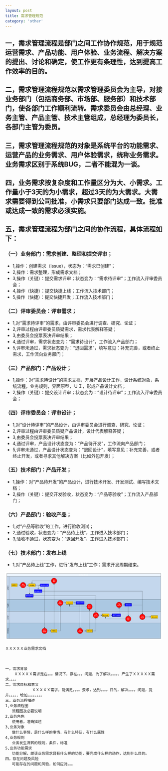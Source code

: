 ```yaml
---
layout: post
title: 需求管理规范
category: 'other'
---
```


##  一，需求管理流程是部门之间工作协作规范，用于规范运营需求、产品功能、用户体验、业务流程、解决方案的提出、讨论和确定，使工作更有条理性，达到提高工作效率的目的。

##  二，需求管理流程规范以需求管理委员会为主导，对接业务部门（包括商务部、市场部、服务部）和技术部门，使各部门工作顺利流转。需求委员会由总经理、业务主管、产品主管、技术主管组成，总经理为委员长，各部门主管为委员。

##  三，需求管理流程规范的对象是系统平台的功能需求、运营产品的业务需求、用户体验需求，统称业务需求。业务需求区别于系统BUG，二者不能混为一谈。

##  四，业务需求按复杂度和工作量区分为大、小需求。工作量小于3天的为小需求，超过3天的为大需求。大需求需要得到公司批准，小需求只要部门达成一致。批准或达成一致的需求必须实施。

##  五，需求管理流程为部门之间的协作流程，具体流程如下：

### （一）业务部门：需求创建、整理和提交评审；

-   1,操作：创建需求（issue），状态为：“需求已创建”；
-   2,操作：需求整理，形成需求文档；
-   3,操作（关键）：提交需求评审；状态变为：“需求待评审”；工作流入评审委员会；
-   4,操作（快捷）：提交快捷上线；工作流入技术部门；
-   5,操作（快捷）：提交快捷开发；工作流入技术部门；

### （二）评审委员会：评审需求；

-   1,对“需求待评审”的需求，由评审委员会进行调查、研究、论证；
-   2,评审过程由评审委员质疑需求，需求代表解释答疑；
-   3,由委员会投票表决评审结果；
-   4,通过评审，需求状态变为：“需求待设计”，工作流入产品部门；
-   5,评审未通过，需求状态变为：“退回需求”，填写意见：补充完善，或者终止需求，工作流向业务部门；

### （三）产品部门：产品设计；

-   1,操作：对“需求待设计”的需求文档，开展产品设计工作，设计系统对象，系统流程，业务规则，界面原型，ＵＩ，形成产品设计文档；
-   2,操作（关键）：提交设计评审；状态变为：“设计待评审”；工作流入评审委员会；

### （四）评审委员会：评审设计；

-   1,对“设计待评审”的产品设计，由评审委员会进行调查、研究、论证；
-   2,评审过程由评审委员质疑产品设计，设计代表解释答疑；
-   3,由委员会投票表决评审结果；
-   4,通过评审，产品设计状态变为：“产品待开发”，工作流向产品部门；
-   5,评审未通过，产品设计状态变为：“退回设计”，填写意见：补充完善，或者终止开发，或者寻求其他解决方案（比如外包开发）；

### （五）技术部门：产品开发；

-   1,操作：对“产品待开发”的产品设计，进行技术开发、开发测试、编写技术文档；
-   2,操作（关键）：提交开发验收，状态变为：“产品等验收”；工作流入产品部门；

### （六）产品部门：验收产品；

-   1,对“产品等验收”的工作，进行验收测试；
-   2,通过验收，状态变为：“产品待上线”，工作进入技术部门；
-   3,验收不通过，状态变为：“退回开发”，工作进入技术部门；

### （七）技术部门：发布上线

-   1,对“产品待上线”工作，进行“发布上线”工作；需求开发周期结束。

![image](/images/workflow.png)


```
ＸＸＸＸＸ业务需求文档



一，需求背景
	ＸＸＸＸＸ需求是在。。。情况下，存在。。。问题，为了解决。。。。，产生了ＸＸＸＸＸ需求，。。。
二，需求目标和意义
            ＸＸＸＸＸ需求，能满足。。。。要求，达到。。。。目的，解决。。。。问题，提升。。。。，增加。。。。，。。。
三，业务流程描述
1,业务流程图
   流程图及必要说明
2,业务角色
   使用者，准确描述
3,业务对象
   做什么事情，是什么样的事情，有什么特征，有什么属性
4,业务规则
   业务发生流转的规则，条件，标准
5,业务功能需求
   功能分解，即该业务需求具有什么样的功能，要完成什么样的动作，达到什么目的。
四，存在问题及风险
   可能存在的问题和风验，如何应对。。。

```
